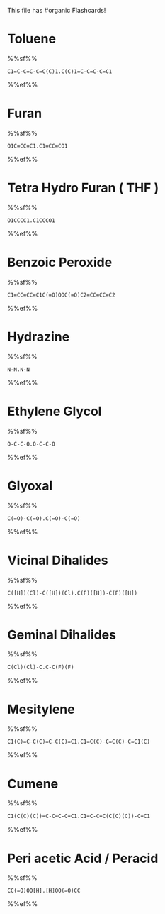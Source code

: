 This file has #organic Flashcards!
# Toluene
%%sf%%
```smiles
C1=C-C=C-C=C(C)1.C(C)1=C-C=C-C=C1
```

%%ef%%
# Furan
%%sf%%
```smiles
O1C=CC=C1.C1=CC=CO1
```

%%ef%%
# Tetra Hydro Furan ( THF )
%%sf%%
```smiles
O1CCCC1.C1CCCO1
```

%%ef%%
# Benzoic Peroxide
%%sf%%
```smiles
C1=CC=CC=C1C(=O)OOC(=O)C2=CC=CC=C2
```
%%ef%%
# Hydrazine
%%sf%%
```smiles
N-N.N-N
```
%%ef%%
# Ethylene Glycol
%%sf%%
```smiles
O-C-C-O.O-C-C-O
```
%%ef%%

# Glyoxal
%%sf%%
```smiles
C(=O)-C(=O).C(=O)-C(=O)
```
%%ef%%
# Vicinal Dihalides
%%sf%%
```smiles
C([H])(Cl)-C([H])(Cl).C(F)([H])-C(F)([H])
```
%%ef%%
# Geminal Dihalides
%%sf%%
```smiles
C(Cl)(Cl)-C.C-C(F)(F)
```

%%ef%%
# Mesitylene
%%sf%%

```smiles
C1(C)=C-C(C)=C-C(C)=C1.C1=C(C)-C=C(C)-C=C1(C)
```
%%ef%%
# Cumene
%%sf%%

```smiles
C1(C(C)(C))=C-C=C-C=C1.C1=C-C=C(C(C)(C))-C=C1
```

%%ef%%
# Peri acetic Acid / Peracid
%%sf%%
```smiles
CC(=O)OO[H].[H]OO(=O)CC
```

%%ef%%